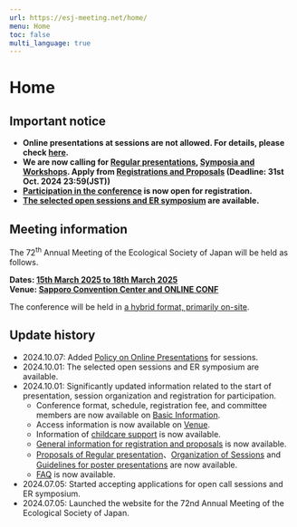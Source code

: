 ```yaml
---
url: https://esj-meeting.net/home/
menu: Home
toc: false
multi_language: true
---
```


# Home

## Important notice
- **Online presentations at sessions are not allowed. For details, please check [here](regist_session#online-support).**
- **We are now calling for [Regular presentations](regist_oral_poster), [Symposia and Workshops](regist_session). Apply from [Registrations and Proposals](regist_information#proposals-for-presentations-and-sessions) (Deadline: 31st Oct. 2024 23:59(JST))**
- **[Participation in the conference](regist_information#registration-for-participation) is now open for registration.**
- **[The selected open sessions and ER symposium](schedule_session) are available.**

## Meeting information

The 72<sup>th</sup> Annual Meeting of the Ecological Society of Japan will be held as follows.

**Dates: [15th March 2025 to 18th March 2025](basic_information#schedule)**\
**Venue: [Sapporo Convention Center and ONLINE CONF](venue)**

The conference will be held in [a hybrid format, primarily on-site](basic_information#format-of-the-meeting).

## Update history
- 2024.10.07: Added [Policy on Online Presentations](regist_session#online-support) for sessions.
- 2024.10.01: The selected open sessions and ER symposium are available.
- 2024.10.01: Significantly updated information related to the start of presentation, session organization and registration for participation.
	- Conference format, schedule, registration fee, and committee members are now available on [Basic Information](basic_information).
	- Access information is now available on [Venue](venue).
	- Information of [childcare support](childcare) is now available.
	- [General information for registration and proposals](regist_information) is now available.
	- [Proposals of Regular presentation](regist_oral_poster)、[Organization of Sessions](regist_session) and [Guidelines for poster presentations](for_presentation#poster-presentation) are now available.
	- [FAQ](faq) is now available.
- 2024.07.05: Started accepting applications for open call sessions and ER symposium.
- 2024.07.05: Launched the website for the 72nd Annual Meeting of the Ecological Society of Japan.